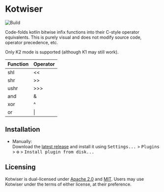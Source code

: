 # Kotwiser
![Build](https://github.com/sophmi/kotwiser/workflows/Build/badge.svg)

Code-folds kotlin bitwise infix functions into their C-style operator equivalents. This is purely
visual and does not modify source code, operator precedence, etc.

Only K2 mode is supported (although K1 may still work).

| Function | Operator |
|----------|----------|
| shl      | \<\<     |
| shr      | \>\>     |
| ushr     | \>\>\>   |
| and      | &        |
| xor      | ^        |
| or       | \|       |

## Installation
- Manually:  
  Download the [latest release](https://github.com/sophmi/kotwiser/releases/latest) and install it
  using <kbd>Settings...</kbd> > <kbd>Plugins</kbd> > <kbd>⚙️</kbd> > 
  <kbd>Install plugin from disk...</kbd>

## Licensing

Kotwiser is dual-licensed under [Apache 2.0](LICENSE-APACHE) and [MIT](LICENSE-MIT). Users may use
Kotwiser under the terms of either license, at their preference.
